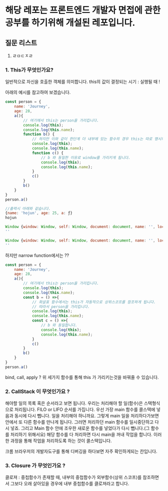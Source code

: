 # 해당 레포는 프론트엔드 개발자 면접에 관한 공부를 하기위해 개설된 레포입니다.


## 질문 리스트
1. ㄹㅁㄷㅈㄹ






### 1. This가 무엇인가요?
일반적으로 자신을 호출한 객체를 의미합니다.
this의 값이 결정되는 시기 : 실행될 때 ! 

아래의 예시를 참고하여 보겠습니다.
```js
const person = {
    name: 'Journey',
    age: 28,
    a(){
        // 여기에서 this는 person을 가리킵니다. 
        console.log(this);
        console.log(this.name);
        function b() {
            // 하지만 이와 같이 한단계 더 내부에 있는 함수의 경우 this는 따로 명시되지 않게 됩니다. 따라서 window를 가리키게 됩니다.
            console.log(this);
            console.log(this.name);
            function c() {
                // b 와 동일한 이유로 window를 가리키게 됩니다.
                console.log(this);
                console.log(this.name);
            }
            c()
        }
        b()
    }
}
person.a()

//출력시 아래와 같습니다.
{name: 'hojun', age: 25, a: ƒ}
hojun

Window {window: Window, self: Window, document: document, name: '', location: Location, …}
''

Window {window: Window, self: Window, document: document, name: '', location: Location, …}
''
```

하지만 narrow function에서는 ??


```js
const person = {
    name: 'Journey',
    age: 28,
    a(){
        // 여기에서 this는 person을 가리킵니다. 
        console.log(this);
        console.log(this.name);
        const b = () =>{
            // 화살표 함수에서는 this가 자동적으로 상위스코프를 참조하게 됩니다.
            // 따라서 person을 가리킵니다.
            console.log(this);
            console.log(this.name);
            const c = () =>{
                // b 와 동일합니다.
                console.log(this);
                console.log(this.name);
            }
            c()
        }
        b()
    }
}
person.a()
```



bind, call, apply ?
위 세가지 함수를 통해 this 가 가리키는것을 바꿔줄 수 있습니다.



### 2. CallStack 이 무엇인가요 ? 
해야할 일의 목록 혹은 순서라고 보면 됩니다.
우리는 처리해야 할 일(함수)은 스택형식으로 처리됩니다. FILO or LIFO 순서를 가집니다.
우선 가장 main 함수를 콜스택에 넣음과 동시에 다시 뺍니다. 일을 처리해야 하니까요.
그렇게 main 일을 처리하다가보면 안에서 또 다른 함수를 만나게 됩니다.
그러면 처리하던 main 함수를 일시중단하고 다시 넣죠.
그리고 Main 함수 안에 조우한 새로운 함수를 넣었다가 다시 뺍니다.(그 함수를 처리하기 위해서요)
해당 함수를 다 처리하면 다시 main을 꺼내 작업을 합니다.
이러한 과정을 통해 작업을 처리하도록 하는 것이 콜스택입니다.

크롬 브라우저의 개발자도구를 통해 디버깅을 하다보면 자주 확인하게되는 칸입니다.


### 3. Closure 가 무엇인가요 ?
클로져 : 중첩함수가 존재할 때, 내부의 중첩함수가 외부함수(상위 스코프)를 참조하면서 그보다 오래 살아있을 경우에 내부 중첩함수를 클로져라고 합니다.

